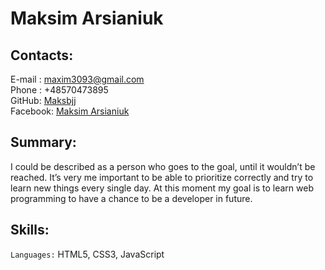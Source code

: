# Maksim Arsianiuk

## Contacts:
E-mail : maxim3093@gmail.com  
Phone : +48570473895  
GitHub: [Maksbjj](https://github.com/Maksbjj)  
Facebook: [Maksim Arsianiuk](https://www.facebook.com/maxim.arsenyk)

## Summary:
I could be described as a person who goes to the goal, until it wouldn’t be reached.
It’s very  me important to be able to prioritize correctly and try to learn new things every single day.
At this moment my goal is to learn web programming to have a chance to be a developer in future.

## Skills:
`Languages:` HTML5, CSS3, JavaScript
